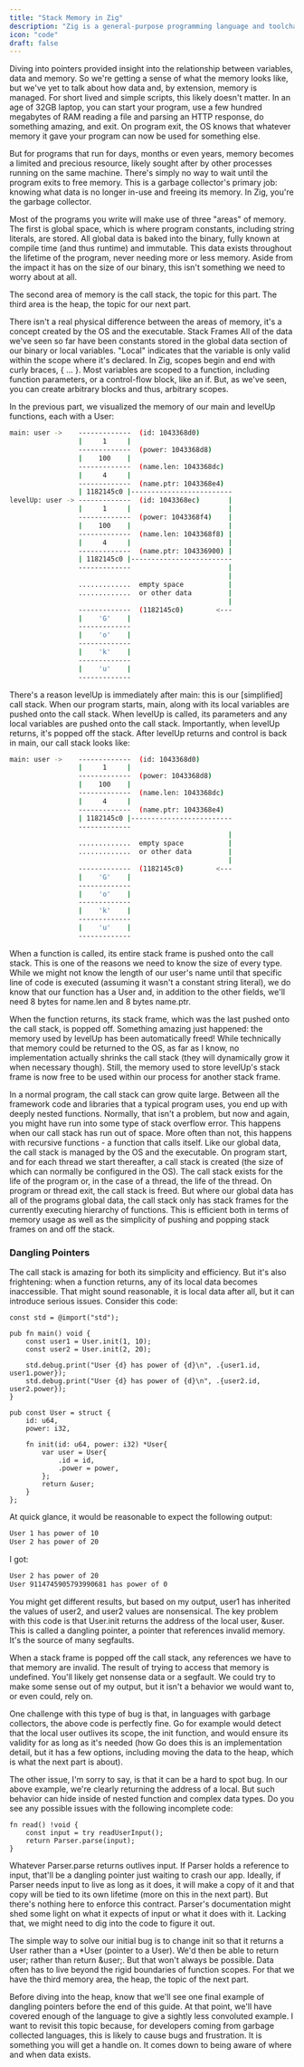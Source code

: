 ```yaml
---
title: "Stack Memory in Zig"
description: "Zig is a general-purpose programming language and toolchain for maintaining robust, optimal, and reusable software."
icon: "code"
draft: false
---
```


Diving into pointers provided insight into the relationship between variables, data and memory. So we're getting a sense of what the memory looks like, but we've yet to talk about how data and, by extension, memory is managed. For short lived and simple scripts, this likely doesn't matter. In an age of 32GB laptop, you can start your program, use a few hundred megabytes of RAM reading a file and parsing an HTTP response, do something amazing, and exit. On program exit, the OS knows that whatever memory it gave your program can now be used for something else.

But for programs that run for days, months or even years, memory becomes a limited and precious resource, likely sought after by other processes running on the same machine. There's simply no way to wait until the program exits to free memory. This is a garbage collector's primary job: knowing what data is no longer in-use and freeing its memory. In Zig, you're the garbage collector.

Most of the programs you write will make use of three "areas" of memory. The first is global space, which is where program constants, including string literals, are stored. All global data is baked into the binary, fully known at compile time (and thus runtime) and immutable. This data exists throughout the lifetime of the program, never needing more or less memory. Aside from the impact it has on the size of our binary, this isn't something we need to worry about at all.

The second area of memory is the call stack, the topic for this part. The third area is the heap, the topic for our next part.

There isn't a real physical difference between the areas of memory, it's a concept created by the OS and the executable.
Stack Frames
All of the data we've seen so far have been constants stored in the global data section of our binary or local variables. "Local" indicates that the variable is only valid within the scope where it's declared. In Zig, scopes begin and end with curly braces, { ... }. Most variables are scoped to a function, including function parameters, or a control-flow block, like an if. But, as we've seen, you can create arbitrary blocks and thus, arbitrary scopes.

In the previous part, we visualized the memory of our main and levelUp functions, each with a User:
```bash
main: user ->    -------------  (id: 1043368d0)
                 |     1     |
                 -------------  (power: 1043368d8)
                 |    100    |
                 -------------  (name.len: 1043368dc)
                 |     4     |
                 -------------  (name.ptr: 1043368e4)
                 | 1182145c0 |-------------------------
levelUp: user -> -------------  (id: 1043368ec)       |
                 |     1     |                        |
                 -------------  (power: 1043368f4)    |
                 |    100    |                        |
                 -------------  (name.len: 1043368f8) |
                 |     4     |                        |
                 -------------  (name.ptr: 104336900) |
                 | 1182145c0 |-------------------------
                 -------------                        |
                                                      |
                 .............  empty space           |
                 .............  or other data         |
                                                      |
                 -------------  (1182145c0)        <---
                 |    'G'    |
                 -------------
                 |    'o'    |
                 -------------
                 |    'k'    |
                 -------------
                 |    'u'    |
                 -------------
```

There's a reason levelUp is immediately after main: this is our [simplified] call stack. When our program starts, main, along with its local variables are pushed onto the call stack. When levelUp is called, its parameters and any local variables are pushed onto the call stack. Importantly, when levelUp returns, it's popped off the stack. After levelUp returns and control is back in main, our call stack looks like:

```bash
main: user ->    -------------  (id: 1043368d0)
                 |     1     |
                 -------------  (power: 1043368d8)
                 |    100    |
                 -------------  (name.len: 1043368dc)
                 |     4     |
                 -------------  (name.ptr: 1043368e4)
                 | 1182145c0 |-------------------------
                 -------------
                                                      |
                 .............  empty space           |
                 .............  or other data         |
                                                      |
                 -------------  (1182145c0)        <---
                 |    'G'    |
                 -------------
                 |    'o'    |
                 -------------
                 |    'k'    |
                 -------------
                 |    'u'    |
                 -------------
```

When a function is called, its entire stack frame is pushed onto the call stack. This is one of the reasons we need to know the size of every type. While we might not know the length of our user's name until that specific line of code is executed (assuming it wasn't a constant string literal), we do know that our function has a User and, in addition to the other fields, we'll need 8 bytes for name.len and 8 bytes name.ptr.

When the function returns, its stack frame, which was the last pushed onto the call stack, is popped off. Something amazing just happened: the memory used by levelUp has been automatically freed! While technically that memory could be returned to the OS, as far as I know, no implementation actually shrinks the call stack (they will dynamically grow it when necessary though). Still, the memory used to store levelUp's stack frame is now free to be used within our process for another stack frame.

In a normal program, the call stack can grow quite large. Between all the framework code and libraries that a typical program uses, you end up with deeply nested functions. Normally, that isn't a problem, but now and again, you might have run into some type of stack overflow error. This happens when our call stack has run out of space. More often than not, this happens with recursive functions - a function that calls itself.
Like our global data, the call stack is managed by the OS and the executable. On program start, and for each thread we start thereafter, a call stack is created (the size of which can normally be configured in the OS). The call stack exists for the life of the program or, in the case of a thread, the life of the thread. On program or thread exit, the call stack is freed. But where our global data has all of the programs global data, the call stack only has stack frames for the currently executing hierarchy of functions. This is efficient both in terms of memory usage as well as the simplicity of pushing and popping stack frames on and off the stack.

### Dangling Pointers
The call stack is amazing for both its simplicity and efficiency. But it's also frightening: when a function returns, any of its local data becomes inaccessible. That might sound reasonable, it is local data after all, but it can introduce serious issues. Consider this code:

```zig
const std = @import("std");

pub fn main() void {
	const user1 = User.init(1, 10);
	const user2 = User.init(2, 20);

	std.debug.print("User {d} has power of {d}\n", .{user1.id, user1.power});
	std.debug.print("User {d} has power of {d}\n", .{user2.id, user2.power});
}

pub const User = struct {
	id: u64,
	power: i32,

	fn init(id: u64, power: i32) *User{
		var user = User{
			.id = id,
			.power = power,
		};
		return &user;
	}
};
```

At quick glance, it would be reasonable to expect the following output:
```bash
User 1 has power of 10
User 2 has power of 20
```

I got:
```bash
User 2 has power of 20
User 9114745905793990681 has power of 0
```

You might get different results, but based on my output, user1 has inherited the values of user2, and user2 values are nonsensical. The key problem with this code is that User.init returns the address of the local user, &user. This is called a dangling pointer, a pointer that references invalid memory. It's the source of many segfaults.

When a stack frame is popped off the call stack, any references we have to that memory are invalid. The result of trying to access that memory is undefined. You'll likely get nonsense data or a segfault. We could try to make some sense out of my output, but it isn't a behavior we would want to, or even could, rely on.

One challenge with this type of bug is that, in languages with garbage collectors, the above code is perfectly fine. Go for example would detect that the local user outlives its scope, the init function, and would ensure its validity for as long as it's needed (how Go does this is an implementation detail, but it has a few options, including moving the data to the heap, which is what the next part is about).

The other issue, I'm sorry to say, is that it can be a hard to spot bug. In our above example, we're clearly returning the address of a local. But such behavior can hide inside of nested function and complex data types. Do you see any possible issues with the following incomplete code:
```zig
fn read() !void {
	const input = try readUserInput();
	return Parser.parse(input);
}
```

Whatever Parser.parse returns outlives input. If Parser holds a reference to input, that'll be a dangling pointer just waiting to crash our app. Ideally, if Parser needs input to live as long as it does, it will make a copy of it and that copy will be tied to its own lifetime (more on this in the next part). But there's nothing here to enforce this contract. Parser's documentation might shed some light on what it expects of input or what it does with it. Lacking that, we might need to dig into the code to figure it out.

The simple way to solve our initial bug is to change init so that it returns a User rather than a *User (pointer to a User). We'd then be able to return user; rather than return &user;. But that won't always be possible. Data often has to live beyond the rigid boundaries of function scopes. For that we have the third memory area, the heap, the topic of the next part.

Before diving into the heap, know that we'll see one final example of dangling pointers before the end of this guide. At that point, we'll have covered enough of the language to give a sightly less convoluted example. I want to revisit this topic because, for developers coming from garbage collected languages, this is likely to cause bugs and frustration. It is something you will get a handle on. It comes down to being aware of where and when data exists.

